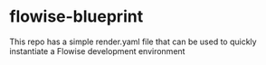 # flowise-blueprint

This repo has a simple render.yaml file that can be used to quickly instantiate a Flowise development environment

